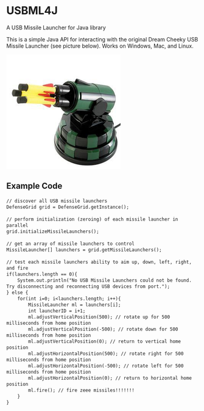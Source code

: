# USBML4J
A USB Missile Launcher for Java library

This is a simple Java API for interacting with the original Dream Cheeky USB Missile Launcher (see picture below).  Works on Windows, Mac, and Linux.

![Supported Missile Launcher](missile_launcher.jpg)

## Example Code
    // discover all USB missile launchers
	DefenseGrid grid = DefenseGrid.getInstance();
		
	// perform initialization (zeroing) of each missile launcher in parallel
	grid.initializeMissileLaunchers();
		
	// get an array of missile launchers to control
	MissileLauncher[] launchers = grid.getMissileLaunchers();
		
	// test each missile launchers ability to aim up, down, left, right, and fire
	if(launchers.length == 0){
		System.out.println("No USB Missile Launchers could not be found.  Try disconnecting and reconnecting USB devices from port.");
	} else {
		for(int i=0; i<launchers.length; i++){
			MissileLauncher ml = launchers[i];
			int launcherID = i+1;
			ml.adjustVerticalPosition(500); // rotate up for 500 milliseconds from home position
			ml.adjustVerticalPosition(-500); // rotate down for 500 milliseconds from home position
			ml.adjustVerticalPosition(0); // return to vertical home position
			ml.adjustHorizontalPosition(500); // rotate right for 500 milliseconds from home position
			ml.adjustHorizontalPosition(-500); // rotate left for 500 milliseconds from home position
			ml.adjustHorizontalPosition(0); // return to horizontal home position
			ml.fire(); // fire zeee missiles!!!!!!!
		}
	}
